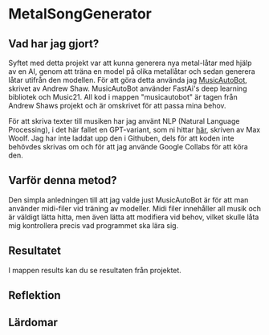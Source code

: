 # MetalSongGenerator

## Vad har jag gjort?
Syftet med detta projekt var att kunna generera nya metal-låtar med hjälp av en AI, genom att träna en model på olika metallåtar och sedan generera låtar utifrån den modellen. För att göra detta använda jag [MusicAutoBot](https://github.com/bearpelican/musicautobot), skrivet av Andrew Shaw. MusicAutoBot använder FastAi's deep learning bibliotek och Music21. All kod i mappen "musicautobot" är tagen från Andrew Shaws projekt och är omskrivet för att passa mina behov.

För att skriva texter till musiken har jag använt NLP (Natural Language Processing), i det här fallet en GPT-variant, som ni hittar [här](https://colab.research.google.com/drive/1OG1HxBMdIMyWfc0qP2rz6tvQwtx9Gikn), skriven av Max Woolf. Jag har inte laddat upp den i Githuben, dels för att koden inte behövdes skrivas om och för att jag använde Google Collabs för att köra den.

## Varför denna metod?
Den simpla anledningen till att jag valde just MusicAutoBot är för att man använder midi-filer vid träning av modeller. Midi filer innehåller all musik och är väldigt lätta hitta, men även lätta att modifiera vid behov, vilket skulle låta mig kontrollera precis vad programmet ska lära sig. 

## Resultatet
I mappen results kan du se resultaten från projektet. 

## Reflektion

## Lärdomar
